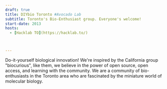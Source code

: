 ```yaml
---
draft: true
title: DIYbio Toronto #Avocado Lab
subtitle: Toronto's Bio-Enthusiast group. Everyone's welcome!
start-date: 2013
hosts:
  - [Hacklab TO](https://hacklab.to/)



---
```

Do-it-yourself biological innovation! We're inspired by the California group "biocurious", like them, we believe in the power of open source, open access, and learning with the community. We are a community of bio-enthusiasts in the Toronto area who are fascinated by the miniature world of molecular biology.
